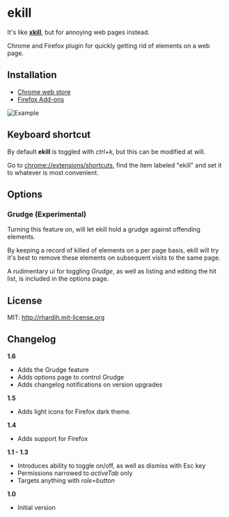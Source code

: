 # ekill

It's like [**xkill**](https://en.wikipedia.org/wiki/Xkill), but for annoying web pages instead.

Chrome and Firefox plugin for quickly getting rid of elements on a web page.

## Installation

- [Chrome web store](https://chrome.google.com/webstore/detail/ekill/lcgdpfaiipaelnpepigdafiogebaeedg?hl=en)
- [Firefox Add-ons](https://addons.mozilla.org/firefox/addon/ekill/)

![Example](https://raw.githubusercontent.com/rhardih/ekill/master/example.gif)

## Keyboard shortcut

By default **ekill** is toggled with *ctrl+k*, but this can be modified at will.

Go to [chrome://extensions/shortcuts](chrome://extensions/shortcuts), find the item labeled "ekill" and set it to whatever is most convenient.


## Options

### Grudge (Experimental)

Turning this feature on, will let ekill hold a grudge against offending
elements.

By keeping a record of killed of elements on a per page basis, ekill will try
it's best to remove these elements on subsequent visits to the same page.

A rudimentary ui for toggling *Grudge*, as well as  listing and editing the hit
list, is included in the options page.

## License

MIT: http://rhardih.mit-license.org

## Changelog

**1.6**

- Adds the Grudge feature
- Adds options page to control Grudge
- Adds changelog notifications on version upgrades

**1.5**

- Adds light icons for Firefox dark theme.

**1.4**

- Adds support for Firefox

**1.1 - 1.3**

- Introduces ability to toggle on/off, as well as dismiss with Esc key
- Permissions narrowed to *activeTab* only
- Targets anything with *role=button*

**1.0**

- Initial version
